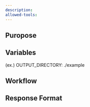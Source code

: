 ```yaml
---
description:
allowed-tools:
---
```

## Puropose

## Variables
(ex.) OUTPUT_DIRECTORY: ./example
## Workflow

## Response Format
